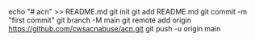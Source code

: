 echo "# acn" >> README.md
git init
git add README.md
git commit -m "first commit"
git branch -M main
git remote add origin https://github.com/cwsacnabuse/acn.git
git push -u origin main
